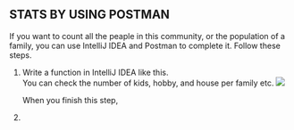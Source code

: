 
## STATS BY USING POSTMAN ##

If you want to count all the peaple in this community, or the population of a family, you can use IntelliJ IDEA and Postman to complete it. Follow these steps. 

1. Write a function in IntelliJ IDEA like this.  
    You can check the number of kids, hobby, and house per family etc. 
    ![](imaegs/stats-1.png)
    
    When you  finish this step, 

2. 
